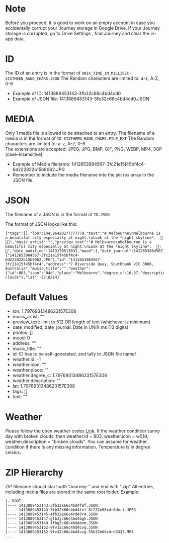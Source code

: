 # Note
Before you proceed, it is good to work on an empty account in case you accidentally corrupt your Journey storage in Google Drive. If your Journey storage is corrupted, go to Drive Settings , find Journey and clear the in-app data.

# ID
The ID of an entry is in the format of
`UNIX_TIME_IN_MILLISEC-SIXTHEEN_RAND_CHARS.JSON`
The Random characters are limited to: a-z, A-Z, 0-9  

* Example of ID: 1413889453143-3fb32c66c4bd4cd0  
* Example of JSON file: 1413889453143-3fb32c66c4bd4cd0.JSON

# MEDIA
Only 1 media file is allowed to be attached to an entry.
The filename of a media is in the format of
`ID-SIXTHEEN_RAND_CHARS.FILE_EXT`
The Random characters are limited to: a-z, A-Z, 0-9  
The extensions are accepted: JPEG, JPG, BMP, GIF, PNG, WEBP, MP4, 3GP (case-insensitive)
* Example of Media filename: 1412653984567-3fc21e15f45bf4c4-6d222822b15b9062.JPG
* Remember to include the media filename into the `photos` array in the JSON file.

# JSON
The filename of a JSON is in the format of
`ID.JSON`

The format of JSON looks like this:
```
{"tags":[],"lon":144.96420277777779,"text":"# Melbourne\nMelbourne is a beautiful city especially at night.\nLook at the *night skyline*.  🏢🌟💗","music_artist":"","preview_text":"# Melbourne\nMelbourne is a beautiful city especially at night.\nLook at the *night skyline*.  🏢🌟💗","date_modified":1413170513031,"mood":1,"date_journal":1412653984567,"photos":["1412653984567-3fc21e15f45bf4c4-6d222822b15b9062.JPG"],"id":"1412653984567-3fc21e15f45bf4c4","address":"7 Riverside Quay, Southbank VIC 3006, Australia","music_title":"","weather":{"id":803,"icon":"04d","place":"Melbourne","degree_c":16.37,"description":"broken clouds"},"lat":-37.8214}
```

# Default Values
* lon: 1.7976931348623157E308
* music_artist: ""
* preview_text: limit to 512 OR length of text (whichever is minimum)
* date_modified, date_journal: Date in UNIX ms (13 digits)
* photos: []
* mood: 0
* address: ""
* music_title: ""
* id: ID has to be self-generated, and tally to JSON file name!
* weather.id: -1
* weather.icon: ""
* weather.place: ""
* weather.degree_c: 1.7976931348623157E308
* weather.description: ""
* lat: 1.7976931348623157E308
* tags: []
* text: ""

# Weather
Please follow the open weather codes [Link](http://openweathermap.org/weather-conditions). If the weather condition sunny day with broken clouds, then weather.id = 803, weather.icon = w01d, weather.description = "broken clouds". You can assume for weather condition if there is any missing information. Temperature is in degree celsius.

# ZIP Hierarchy  
ZIP filename should start with "Journey-" and end with ".zip"
All entries, including media files are stored in the same root folder.
Example:
```
|- ROOT
|---- 1413889453143-3fb32k66c4bd4fef.JSON
|---- 1413889453143-3fb32k66c4bd4fef-8f232e66c4r0dert.JPEG
|---- 1413889453145-4fb32e66c4rd43r4.JSON
|---- 1413889453147-gfb3jc66c4bd4bgh.JSON
|---- 1413889453149-1fbg2c66c4bd4bnm.JSON
|---- 1413889453152-9fv32c66c4bd4cvg.JSON
|---- 1413889453152-9fv32c66c4bd4cvg-55b32e66c4rd3333.MP4
...

```
